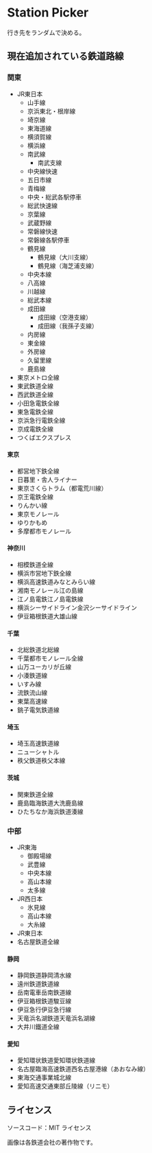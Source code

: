 # Station Picker

行き先をランダムで決める。

## 現在追加されている鉄道路線

### 関東

- JR東日本
  - 山手線
  - 京浜東北・根岸線
  - 埼京線
  - 東海道線
  - 横須賀線
  - 横浜線
  - 南武線
    - 南武支線
  - 中央線快速
  - 五日市線
  - 青梅線
  - 中央・総武各駅停車
  - 総武快速線
  - 京葉線
  - 武蔵野線
  - 常磐線快速
  - 常磐線各駅停車
  - 鶴見線
    - 鶴見線（大川支線）
    - 鶴見線（海芝浦支線）
  - 中央本線
  - 八高線
  - 川越線
  - 総武本線
  - 成田線
    - 成田線（空港支線）
    - 成田線（我孫子支線）
  - 内房線
  - 東金線
  - 外房線
  - 久留里線
  - 鹿島線
- 東京メトロ全線
- 東武鉄道全線
- 西武鉄道全線
- 小田急電鉄全線
- 東急電鉄全線
- 京浜急行電鉄全線
- 京成電鉄全線
- つくばエクスプレス

#### 東京

- 都営地下鉄全線
- 日暮里・舎人ライナー
- 東京さくらトラム（都電荒川線）
- 京王電鉄全線
- りんかい線
- 東京モノレール
- ゆりかもめ
- 多摩都市モノレール

#### 神奈川

- 相模鉄道全線
- 横浜市営地下鉄全線
- 横浜高速鉄道みなとみらい線
- 湘南モノレール江の島線
- 江ノ島電鉄江ノ島電鉄線
- 横浜シーサイドライン金沢シーサイドライン
- 伊豆箱根鉄道大雄山線

#### 千葉

- 北総鉄道北総線
- 千葉都市モノレール全線
- 山万ユーカリが丘線
- 小湊鉄道線
- いすみ線
- 流鉄流山線
- 東葉高速線
- 銚子電気鉄道線

#### 埼玉

- 埼玉高速鉄道線
- ニューシャトル
- 秩父鉄道秩父本線

#### 茨城

- 関東鉄道全線
- 鹿島臨海鉄道大洗鹿島線
- ひたちなか海浜鉄道湊線

### 中部

- JR東海
  - 御殿場線
  - 武豊線
  - 中央本線
  - 高山本線
  - 太多線
- JR西日本
  - 氷見線
  - 高山本線
  - 大糸線
- JR東日本
- 名古屋鉄道全線

#### 静岡

- 静岡鉄道静岡清水線
- 遠州鉄道鉄道線
- 岳南電車岳南鉄道線
- 伊豆箱根鉄道駿豆線
- 伊豆急行伊豆急行線
- 天竜浜名湖鉄道天竜浜名湖線
- 大井川鐵道全線

#### 愛知

- 愛知環状鉄道愛知環状鉄道線
- 名古屋臨海高速鉄道西名古屋港線（あおなみ線）
- 東海交通事業城北線
- 愛知高速交通東部丘陵線（リニモ）

## ライセンス

ソースコード：MIT ライセンス

画像は各鉄道会社の著作物です。
